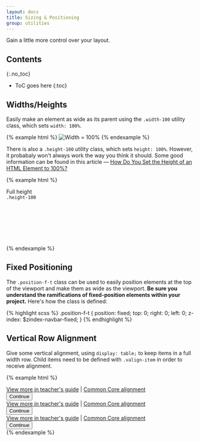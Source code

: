 ```yaml
---
layout: docs
title: Sizing & Positioning
group: utilities
---
```


Gain a little more control over your layout.

## Contents
{:.no_toc}

* ToC goes here
{:toc}

## Widths/Heights

Easily make an element as wide as its parent using the `.width-100` utility class, which sets `width: 100%`.

{% example html %}
<img class="width-100" data-src="holder.js/200px100?outline=yes&text=Width%20%3D%20100%25" alt="Width = 100%">
{% endexample %}

There is also a `.height-100` utility class, which sets `height: 100%`.  However, it probabaly won't always work the way you think it should.  Some good information can be found in this article &mdash; [How Do You Set the Height of an HTML Element to 100%?](http://webdesign.about.com/od/csstutorials/f/set-css-height-100-percent.htm)

{% example html %}
<div class="cf-example-height">
    <div class="bg-gray-50 padding-x-3 display-inline-block" style="height: 150px;">
        <div class="height-100 bg-gray-300 text-center padding-a-1 display-inline-block">
            Full height<br />
            <code>.height-100</code>
        </div>
    </div>
</div>
{% endexample %}

## Fixed Positioning

The `.position-f-t` class can be used to easily position elements at the top of the viewport and make them as wide as the viewport. **Be sure you understand the ramifications of fixed-position elements within your project.** Here's how the class is defined:

{% highlight scss %}
.position-f-t {
  position: fixed;
  top: 0;
  right: 0;
  left: 0;
  z-index: $zindex-navbar-fixed;
}
{% endhighlight %}

## Vertical Row Alignment

Give some vertical alignment, using `display: table;` to keep items in a full width row.  Child items need to be defined with `.valign-item` in order to receive alignment.

{% example html %}
<div class="valign-top">
    <div class="valign-item">
        <a href="#">View more in teacher's guide</a> |
        <a href="#">Common Core alignment</a>
    </div>
    <div class="valign-item text-right">
        <button type="button" class="btn btn-primary btn-lg">Continue</button>
    </div>
</div>

<div class="valign-middle">
    <div class="valign-item">
        <a href="#">View more in teacher's guide</a> |
        <a href="#">Common Core alignment</a>
    </div>
    <div class="valign-item text-right">
        <button type="button" class="btn btn-primary btn-lg">Continue</button>
    </div>
</div>

<div class="valign-bottom valign-sample">
    <div class="valign-item">
        <a href="#">View more in teacher's guide</a> |
        <a href="#">Common Core alignment</a>
    </div>
    <div class="valign-item text-right">
        <button type="button" class="btn btn-primary btn-lg">Continue</button>
    </div>
</div>
{% endexample %}
